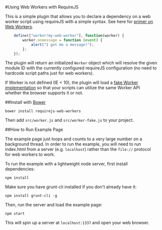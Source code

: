 #Using Web Workers with RequireJS

This is a simple plugin that allows you to declare a dependency on a web worker script using requireJS with a simple syntax. See here for [primer on Web Workers](https://developer.mozilla.org/en-US/docs/DOM/Using_web_workers).

```javascript
    define(["worker!my-web-worker"], function(worker) {
		worker.onmessage = function (event) {
			alert("I got me a message!");
		};
	});
```

The plugin will return an initialized `Worker` object which will resolve the given module ID with the currently configured requireJS configuration (no need to hardcode script paths just for web workers).

If Worker is not defined (IE < 10), the plugin will load a [fake Worker implementation](http://code.google.com/p/fakeworker-js/) so that your scripts can utilize the same Worker API whether the browser supports it or not.

##Install with [Bower](http://bower.io/)

```
bower install requirejs-web-workers
```

Then add `src/worker.js` and `src/worker-fake.js` to your project.

##How to Run Example Page

The example page just loops and counts to a very large number on a background thread. In order to run the example, you will need to run index.html from a server (e.g. `localhost`) rather than the `file://` protocol for web workers to work.

To run the example with a lightweight node server, first install dependencies:

```
npm install
```

Make sure you have grunt-cli installed if you don't already have it:

```
npm install grunt-cli -g
```

Then, run the server and load the example page:

```
npm start
```

This will spin up a server at `localhost:1337` and open your web browser.
